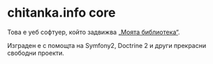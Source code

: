 chitanka.info core
==================

Това е уеб софтуер, който задвижва [„Моята библиотека“](http://chitanka.info).

Изграден е с помощта на Symfony2, Doctrine 2 и други прекрасни свободни проекти.
